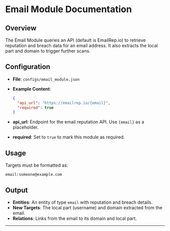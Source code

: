 # Email Module Documentation

## Overview

The Email Module queries an API (default is EmailRep.io) to retrieve reputation and breach data for an email address. It also extracts the local part and domain to trigger further scans.

## Configuration

- **File**: `configs/email_module.json`
- **Example Content**:

  ```json
  {
    "api_url": "https://emailrep.io/{email}",
    "required": true
  }
  ```

- **api_url**: Endpoint for the email reputation API. Use `{email}` as a placeholder.
- **required**: Set to `true` to mark this module as required.

## Usage

Targets must be formatted as:

```plaintext
email:someone@example.com
```

## Output

- **Entities**: An entity of type `email` with reputation and breach details.
- **New Targets**: The local part (username) and domain extracted from the email.
- **Relations**: Links from the email to its domain and local part.

---
